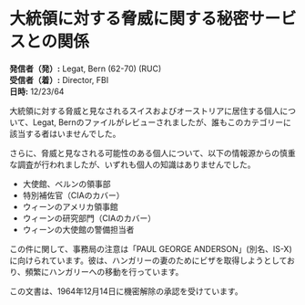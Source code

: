 # 大統領に対する脅威に関する秘密サービスとの関係

**発信者（発）:** Legat, Bern (62-70) (RUC)  
**受信者（着）:** Director, FBI  
**日時:** 12/23/64  

大統領に対する脅威と見なされるスイスおよびオーストリアに居住する個人について、Legat, Bernのファイルがレビューされましたが、誰もこのカテゴリーに該当する者はいませんでした。

さらに、脅威と見なされる可能性のある個人について、以下の情報源からの慎重な調査が行われましたが、いずれも個人の知識はありませんでした。

- 大使館、ベルンの領事部
- 特別補佐官（CIAのカバー）
- ウィーンのアメリカ領事館
- ウィーンの研究部門（CIAのカバー）
- ウィーンの大使館の警備担当者

この件に関して、事務局の注意は「PAUL GEORGE ANDERSON」(別名、IS-X)に向けられています。彼は、ハンガリーの妻のためにビザを取得しようとしており、頻繁にハンガリーへの移動を行っています。

この文書は、1964年12月14日に機密解除の承認を受けています。